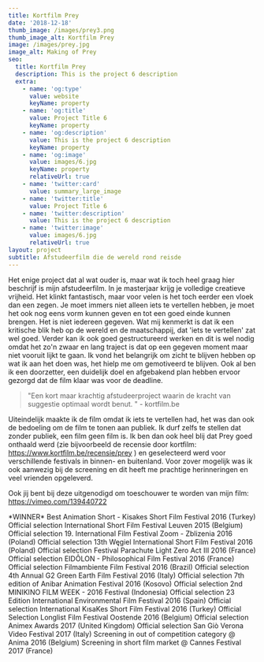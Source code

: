 ```yaml
---
title: Kortfilm Prey
date: '2018-12-18'
thumb_image: /images/prey3.png
thumb_image_alt: Kortfilm Prey
image: /images/prey.jpg
image_alt: Making of Prey
seo:
  title: Kortfilm Prey
  description: This is the project 6 description
  extra:
    - name: 'og:type'
      value: website
      keyName: property
    - name: 'og:title'
      value: Project Title 6
      keyName: property
    - name: 'og:description'
      value: This is the project 6 description
      keyName: property
    - name: 'og:image'
      value: images/6.jpg
      keyName: property
      relativeUrl: true
    - name: 'twitter:card'
      value: summary_large_image
    - name: 'twitter:title'
      value: Project Title 6
    - name: 'twitter:description'
      value: This is the project 6 description
    - name: 'twitter:image'
      value: images/6.jpg
      relativeUrl: true
layout: project
subtitle: Afstudeerfilm die de wereld rond reisde
---
```

Het enige project dat al wat ouder is, maar wat ik toch heel graag hier beschrijf is mijn afstudeerfilm. In je masterjaar krijg je volledige creatieve vrijheid. Het klinkt fantastisch, maar voor velen is het toch eerder een vloek dan een zegen. Je moet immers niet alleen iets te vertellen hebben, je moet het ook nog eens vorm kunnen geven en tot een goed einde kunnen brengen. Het is niet iedereen gegeven. Wat mij kenmerkt is dat ik een kritische blik heb op de wereld en de maatschappij, dat 'iets te vertellen' zat wel goed. Verder kan ik ook goed gestructureerd werken en dit is wel nodig omdat het zo'n zwaar en lang traject is dat op een gegeven moment maar niet vooruit lijkt te gaan. Ik vond het belangrijk om zicht te blijven hebben op wat ik aan het doen was, het hielp me om gemotiveerd te blijven. Ook al ben ik een doorzetter, een duidelijk doel en afgebakend plan hebben ervoor gezorgd dat de film klaar was voor de deadline.

> "Een kort maar krachtig afstudeerproject waarin de kracht van suggestie optimaal wordt benut. " - kortfilm.be

Uiteindelijk maakte ik de film omdat ik iets te vertellen had, het was dan ook de bedoeling om de film te tonen aan publiek. Ik durf zelfs te stellen dat zonder publiek, een film geen film is. Ik ben dan ook heel blij dat Prey goed onthaald werd (zie bijvoorbeeld de recensie door kortfilm: <https://www.kortfilm.be/recensie/prey> ) en geselecteerd werd voor verschillende festivals in binnen- en buitenland.  Voor zover mogelijk was ik ook aanwezig bij de screening en dit heeft me prachtige herinneringen en veel vrienden opgeleverd.

Ook jij bent bij deze uitgenodigd om toeschouwer te worden van mijn film: <https://vimeo.com/139440722>

\*WINNER\* Best Animation Short - Kisakes Short Film Festival 2016 (Turkey)
Official selection International Short Film Festival Leuven 2015 (Belgium)
Official selection 19. International Film Festival Zoom - Zblizenia 2016 (Poland)
Official selection 13th Węgiel International Short Film Festival 2016 (Poland)
Official selection Festival Parachute Light Zero Act III 2016 (France)
Official selection EIDÔLON - Philosophical Film Festival 2016 (France)
Official selection Filmambiente Film Festival 2016 (Brazil)
Official selection 4th Annual G2 Green Earth Film Festival 2016 (Italy)
Official selection 7th edition of Anibar Animation Festival 2016 (Kosovo)
Official selection 2nd MINIKINO FILM WEEK - 2016 Festival (Indonesia)
Official selection 23 Edition International Environmental Film Festival 2016 (Spain)
Official selection International KısaKes Short Film Festival 2016 (Turkey)
Official Selection Longlist Film Festival Oostende 2016 (Belgium)
Official selection Animex Awards 2017 (United Kingdom)
Official selection San Giò Verona Video Festival 2017 (Italy)
Screening in out of competition category @ Anima 2016 (Belgium)
Screening in short film market @ Cannes Festival 2017 (France)
